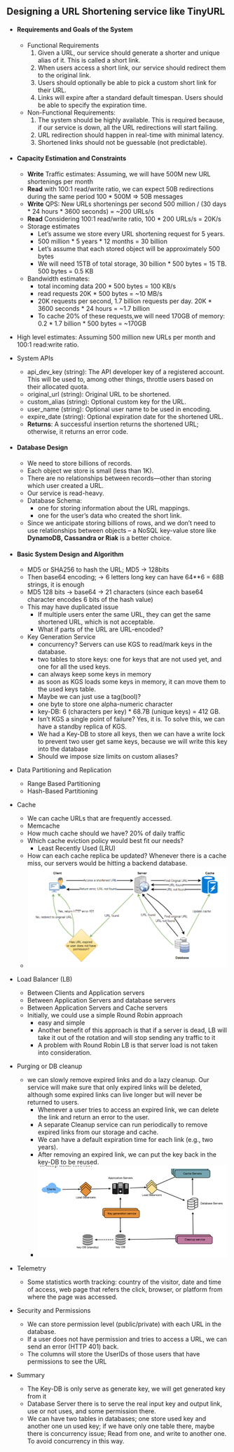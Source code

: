 ## Designing a URL Shortening service like TinyURL
- #### Requirements and Goals of the System
   - Functional Requirements
      1. Given a URL, our service should generate a shorter and unique alias of it. This 
      is called a short link.
      2. When users access a short link, our service should redirect them to the 
      original link.
      3. Users should optionally be able to pick a custom short link for their URL.
      4. Links will expire after a standard default timespan. Users should be able to 
      specify the expiration time.
   - Non-Functional Requirements:
      1. The system should be highly available. This is required because, if our service is down, all the URL redirections will start failing.
      2. URL redirection should happen in real-time with minimal latency.
      3. Shortened links should not be guessable (not predictable).
- #### Capacity Estimation and Constraints
  - **Write** Traffic estimates: Assuming, we will have 500M new URL shortenings per month
  - **Read** with 100:1 read/write ratio, we can expect 50B redirections during the same period 100 * 500M => 50B messages
  - **Write** QPS: New URLs shortenings per second 500 million / (30 days * 24 hours * 3600 seconds) = ~200 URLs/s
  - **Read** Considering 100:1 read/write ratio, 100 * 200 URLs/s = 20K/s
  - Storage estimates
    - Let’s assume we store every URL shortening request for 5 years.
    - 500 million * 5 years * 12 months = 30 billion
    - Let’s assume that each stored object will be approximately 500 bytes
    - We will need 15TB of total storage, 30 billion * 500 bytes = 15 TB.  500 bytes = 0.5 KB
  - Bandwidth estimates: 
    - total incoming data 200 * 500 bytes = 100 KB/s
    - read requests 20K * 500 bytes = ~10 MB/s
    - 20K requests per second, 1.7 billion requests per day. 20K * 3600 seconds * 24 hours = ~1.7 billion
    - To cache 20% of these requests,we will need 170GB of memory: 0.2 * 1.7 billion * 500 bytes = ~170GB
- High level estimates: Assuming 500 million new URLs per month and 100:1 read:write ratio.
- System APIs
  - api_dev_key (string): The API developer key of a registered account. This will be used to, among other things, throttle users based on their allocated quota.
  - original_url (string): Original URL to be shortened.
  - custom_alias (string): Optional custom key for the URL.
  - user_name (string): Optional user name to be used in encoding.
  - expire_date (string): Optional expiration date for the shortened URL.
  - **Returns**: A successful insertion returns the shortened URL; otherwise, it returns an error code.
- #### Database Design
  - We need to store billions of records.
  - Each object we store is small (less than 1K).
  - There are no relationships between records—other than storing which user created a URL.
  - Our service is read-heavy.
  - Database Schema: 
    - one for storing information about the URL mappings.
    - one for the user’s data who created the short link.
  - Since we anticipate storing billions of rows, and we don’t need to use relationships between objects – a NoSQL key-value store like **DynamoDB, Cassandra or Riak** is a better choice.
- #### Basic System Design and Algorithm
  - MD5 or SHA256 to hash the URL; MD5 -> 128bits
  - Then base64 encoding; -> 6 letters long key can have 64**6 = 68B strings, it is enough
  - MD5 128 bits -> base64 -> 21 characters (since each base64 character encodes 6 bits of the hash value)
  - This may have duplicated issue
    - If multiple users enter the same URL, they can get the same shortened URL, which is not acceptable.
    - What if parts of the URL are URL-encoded?
  - Key Generation Service
    - concurrency? Servers can use KGS to read/mark keys in the database.
    -  two tables to store keys: one for keys that are not used yet, and one for all the used keys.
    -  can always keep some keys in memory
    -  as soon as KGS loads some keys in memory, it can move them to the used keys table.
    -  Maybe we can just use a tag(bool)?
    -  one byte to store one alpha-numeric character
    -  key-DB: 6 (characters per key) * 68.7B (unique keys) = 412 GB.
    -  Isn’t KGS a single point of failure? Yes, it is. To solve this, we can have a standby replica of KGS.
    -  We had a Key-DB to store all keys, then we can have a write lock to prevent two user get same keys, because we will write this key into the database
    -  Should we impose size limits on custom aliases?
- Data Partitioning and Replication
  - Range Based Partitioning
  - Hash-Based Partitioning
- Cache
  - We can cache URLs that are frequently accessed.
  - Memcache
  - How much cache should we have? 20% of daily traffic
  - Which cache eviction policy would best fit our needs?
    - Least Recently Used (LRU)
  - How can each cache replica be updated? Whenever there is a cache miss, our servers would be hitting a backend database.
  - ![Image](./images/ch2-8.png)


- Load Balancer (LB)
  - Between Clients and Application servers
  - Between Application Servers and database servers
  - Between Application Servers and Cache servers
  - Initially, we could use a simple Round Robin approach
    - easy and simple
    - Another benefit of this approach is that if a server is dead, LB will take it out of the rotation and will stop sending any traffic to it
    - A problem with Round Robin LB is that server load is not taken into consideration.
- Purging or DB cleanup
  -  we can slowly remove expired links and do a lazy cleanup. Our service will make sure that only expired links will be deleted, although some expired links can live longer but will never be returned to users.
     -  Whenever a user tries to access an expired link, we can delete the link and return an error to the user.
     -  A separate Cleanup service can run periodically to remove expired links from our storage and cache.
     -  We can have a default expiration time for each link (e.g., two years).
     -  After removing an expired link, we can put the key back in the key-DB to be reused.
     -  ![Image](./images/ch2-10.png)
-  Telemetry
   -  Some statistics worth tracking: country of the visitor, date and time of access, web page that refers the click, browser, or platform from where the page was accessed.
- Security and Permissions
  - We can store permission level (public/private) with each URL in the database. 
  - If a user does not have permission and tries to access a URL, we can send an error (HTTP 401) back.
  - The columns will store the UserIDs of those users that have permissions to see the URL

- Summary
  - The Key-DB is only serve as generate key, we will get generated key from it
  - Database Server there is to serve the real input key and output link, use or not uses, and some permission there.
  - We can have two tables in databases; one store used key and another one un used key; if we have only one table there, maybe there is concurrency issue; Read from one, and write to another one. To avoid concurrency in this way.
